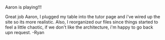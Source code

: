 Aaron is playing!!!

Great job Aaron, I plugged my table into the tutor page and i've wired up the site so its more realistic. Also,
I reorganized our files since things started to feel a little chaotic, if we don't like the architecture, i'm
happy to go back upn request. -Ryan